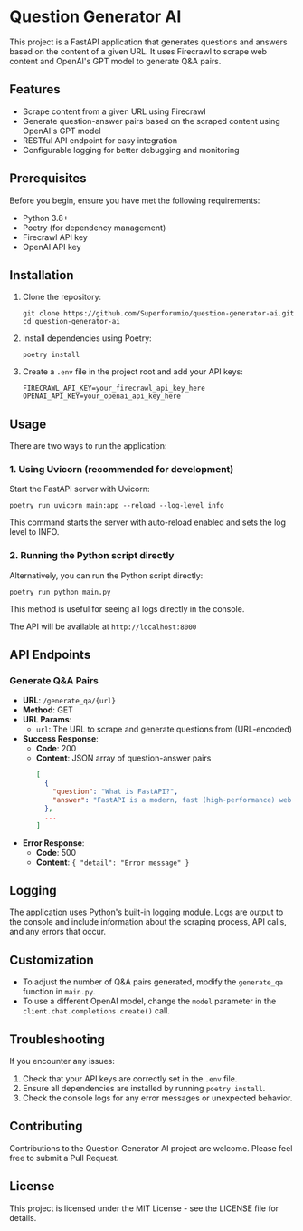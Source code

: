 # Question Generator AI

This project is a FastAPI application that generates questions and answers based on the content of a given URL. It uses Firecrawl to scrape web content and OpenAI's GPT model to generate Q&A pairs.

## Features

- Scrape content from a given URL using Firecrawl
- Generate question-answer pairs based on the scraped content using OpenAI's GPT model
- RESTful API endpoint for easy integration
- Configurable logging for better debugging and monitoring

## Prerequisites

Before you begin, ensure you have met the following requirements:

- Python 3.8+
- Poetry (for dependency management)
- Firecrawl API key
- OpenAI API key

## Installation

1. Clone the repository:
   ```
   git clone https://github.com/Superforumio/question-generator-ai.git
   cd question-generator-ai
   ```

2. Install dependencies using Poetry:
   ```
   poetry install
   ```

3. Create a `.env` file in the project root and add your API keys:
   ```
   FIRECRAWL_API_KEY=your_firecrawl_api_key_here
   OPENAI_API_KEY=your_openai_api_key_here
   ```

## Usage

There are two ways to run the application:

### 1. Using Uvicorn (recommended for development)

Start the FastAPI server with Uvicorn:

```
poetry run uvicorn main:app --reload --log-level info
```

This command starts the server with auto-reload enabled and sets the log level to INFO.

### 2. Running the Python script directly

Alternatively, you can run the Python script directly:

```
poetry run python main.py
```

This method is useful for seeing all logs directly in the console.

The API will be available at `http://localhost:8000`

## API Endpoints

### Generate Q&A Pairs

- **URL**: `/generate_qa/{url}`
- **Method**: GET
- **URL Params**: 
  - `url`: The URL to scrape and generate questions from (URL-encoded)
- **Success Response**:
  - **Code**: 200
  - **Content**: JSON array of question-answer pairs
    ```json
    [
      {
        "question": "What is FastAPI?",
        "answer": "FastAPI is a modern, fast (high-performance) web framework for building APIs with Python 3.6+ based on standard Python type hints."
      },
      ...
    ]
    ```
- **Error Response**:
  - **Code**: 500
  - **Content**: `{ "detail": "Error message" }`

## Logging

The application uses Python's built-in logging module. Logs are output to the console and include information about the scraping process, API calls, and any errors that occur.

## Customization

- To adjust the number of Q&A pairs generated, modify the `generate_qa` function in `main.py`.
- To use a different OpenAI model, change the `model` parameter in the `client.chat.completions.create()` call.

## Troubleshooting

If you encounter any issues:

1. Check that your API keys are correctly set in the `.env` file.
2. Ensure all dependencies are installed by running `poetry install`.
3. Check the console logs for any error messages or unexpected behavior.

## Contributing

Contributions to the Question Generator AI project are welcome. Please feel free to submit a Pull Request.

## License

This project is licensed under the MIT License - see the LICENSE file for details.
